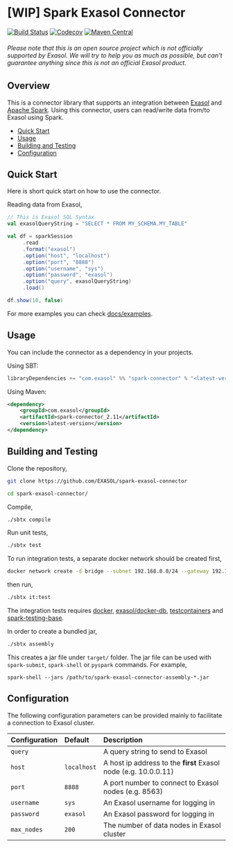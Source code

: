 # [WIP] Spark Exasol Connector

[![Build Status][travis-badge]][travis-link]
[![Codecov][codecov-badge]][codecov-link]
[![Maven Central][maven-badge]][maven-link]

###### Please note that this is an open source project which is *not officially supported* by Exasol. We will try to help you as much as possible, but can't guarantee anything since this is not an official Exasol product.

## Overview

This is a connector library that supports an integration between
[Exasol][exasol] and [Apache Spark][spark]. Using this connector, users can
read/write data from/to Exasol using Spark.

* [Quick Start](#quick-start)
* [Usage](#usage)
* [Building and Testing](#building-and-testing)
* [Configuration](#configuration)

## Quick Start

Here is short quick start on how to use the connector.

Reading data from Exasol,

```scala
// This is Exasol SQL Syntax
val exasolQueryString = "SELECT * FROM MY_SCHEMA.MY_TABLE"

val df = sparkSession
     .read
     .format("exasol")
     .option("host", "localhost")
     .option("port", "8888")
     .option("username", "sys")
     .option("password", "exasol")
     .option("query", exasolQueryString)
     .load()

df.show(10, false)
```

For more examples you can check [docs/examples](docs/examples.md).

## Usage

You can include the connector as a dependency in your projects.

Using SBT:

```scala
libraryDependencies += "com.exasol" %% "spark-connector" % "<latest-version>"
```

Using Maven:

```xml
<dependency>
    <groupId>com.exasol</groupId>
    <artifactId>spark-connector_2.11</artifactId>
    <version>latest-version</version>
</dependency>
```

## Building and Testing

Clone the repository,

```bash
git clone https://github.com/EXASOL/spark-exasol-connector

cd spark-exasol-connector/
```

Compile,

```bash
./sbtx compile
```

Run unit tests,

```bash
./sbtx test
```

To run integration tests, a separate docker network should be created first,

```bash
docker network create -d bridge --subnet 192.168.0.0/24 --gateway 192.168.0.1 dockernet
```

then run,

```bash
./sbtx it:test
```

The integration tests requires [docker][docker],
[exasol/docker-db][exa-docker-db], [testcontainers][testcontainers] and
[spark-testing-base][spark-testing-base].

In order to create a bundled jar,

```bash
./sbtx assembly
```

This creates a jar file under `target/` folder. The jar file can be used with
`spark-submit`, `spark-shell` or `pyspark` commands. For example,

```shell
spark-shell --jars /path/to/spark-exasol-connector-assembly-*.jar
```

## Configuration

The following configuration parameters can be provided mainly to facilitate a
connection to Exasol cluster.

| Configuration | Default       | Description
| :---          | :---          | :---
| ``query``     | *<none>*      | A query string to send to Exasol
| ``host``      | ``localhost`` | A host ip address to the **first** Exasol node (e.g. 10.0.0.11)
| ``port``      | ``8888``      | A port number to connect to Exasol nodes (e.g.  8563)
| ``username``  | ``sys``       | An Exasol username for logging in
| ``password``  | ``exasol``    | An Exasol password for logging in
| ``max_nodes`` | ``200``       | The number of data nodes in Exasol cluster

[travis-badge]: https://travis-ci.org/EXASOL/spark-exasol-connector.svg?branch=master
[travis-link]: https://travis-ci.org/EXASOL/spark-exasol-connector
[codecov-badge]: https://codecov.io/gh/EXASOL/spark-exasol-connector/branch/master/graph/badge.svg
[codecov-link]: https://codecov.io/gh/EXASOL/spark-exasol-connector
[maven-badge]: https://img.shields.io/maven-central/v/com.exasol/spark-connector_2.11.svg
[maven-link]: https://maven-badges.herokuapp.com/maven-central/com.exasol/spark-connector_2.11
[exasol]: https://www.exasol.com/en/
[spark]: https://spark.apache.org/
[docker]: https://www.docker.com/
[exa-docker-db]: https://hub.docker.com/r/exasol/docker-db/
[testcontainers]: https://www.testcontainers.org/
[spark-testing-base]: https://github.com/holdenk/spark-testing-base
